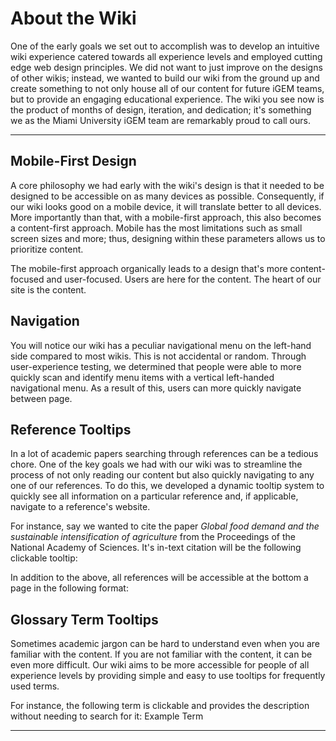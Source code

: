 # About the Wiki

One of the early goals we set out to accomplish was to develop an intuitive wiki experience catered towards all experience levels and employed cutting edge web design principles. We did not want to just improve on the designs of other wikis; instead, we wanted to build our wiki from the ground up and create something to not only house all of our content for future iGEM teams, but to provide an engaging educational experience. The wiki you see now is the product of months of design, iteration, and dedication; it's something we as the Miami University iGEM team are remarkably proud to call ours.

---

## Mobile-First Design

A core philosophy we had early with the wiki's design is that it needed to be designed to be accessible on as many devices as possible. Consequently, if our wiki looks good on a mobile device, it will translate better to all devices. More importantly than that, with a mobile-first approach, this also becomes a content-first approach. Mobile has the most limitations such as small screen sizes and more; thus, designing within these parameters allows us to prioritize content.

The mobile-first approach organically leads to a design that's more content-focused and user-focused. Users are here for the content. The heart of our site is the content.

## Navigation

You will notice our wiki has a peculiar navigational menu on the left-hand side compared to most wikis. This is not accidental or random. Through user-experience testing, we determined that people were able to more quickly scan and identify menu items with a vertical left-handed navigational menu. As a result of this, users can more quickly navigate between page.

## Reference Tooltips

In a lot of academic papers searching through references can be a tedious chore. One of the key goals we had with our wiki was to streamline the process of not only reading our content but also quickly navigating to any one of our references. To do this, we developed a dynamic tooltip system to quickly see all information on a particular reference and, if applicable, navigate to a reference's website.

For instance, say we wanted to cite the paper _Global food demand and the sustainable intensification of agriculture_ from the Proceedings of the National Academy of Sciences. It's in-text citation will be the following clickable tooltip: <reference identifier="4" />

In addition to the above, all references will be accessible at the bottom a page in the following format:

<div class="box">
  <bibliography />
</div>

## Glossary Term Tooltips

Sometimes academic jargon can be hard to understand even when you are familiar with the content. If you are not familiar with the content, it can be even more difficult. Our wiki aims to be more accessible for people of all experience levels by providing simple and easy to use tooltips for frequently used terms.

For instance, the following term is clickable and provides the description without needing to search for it: <span class="note tooltip" title="&lt;i&gt;&lt;b&gt;Example Term&lt;/b&gt;&lt;/i&gt; - This is a description about the example term.">Example Term</span>

---
<explore pages="Team,Description" />
